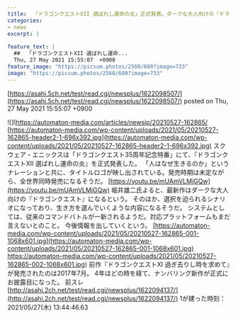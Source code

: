 ```yaml
---
title:  「ドラゴンクエストXII 選ばれし運命の炎」正式発表。ダークな大人向けの『ドラクエ』に★3  
categories:
- news
excerpt: |
  
feature_text: |
  ##  「ドラゴンクエストXII 選ばれし運命...
  Thu, 27 May 2021 15:55:07  +0900
feature_image: "https://picsum.photos/2560/600?image=733"
image: "https://picsum.photos/2560/600?image=733"
---
```


[https://asahi.5ch.net/test/read.cgi/newsplus/1622098507/](https://asahi.5ch.net/test/read.cgi/newsplus/1622098507/)
posted on Thu, 27 May 2021 15:55:07  +0900

<!--more-->

![](https://automaton-media.com/articles/newsjp/20210527-162865/ [https://automaton-media.com/wp-content/uploads/2021/05/20210527-162865-header2-1-696x392.jpg](https://automaton-media.com/wp-content/uploads/2021/05/20210527-162865-header2-1-696x392.jpg) スクウェア・エニックスは「ドラゴンクエスト35周年記念特番」にて、『ドラゴンクエストXII 選ばれし運命の炎』を正式発表した。 「人はなぜ生きるのか」というナレーションと共に、タイトルロゴが映し出されている。発売時期は未定ながら、全世界同時発売になるそうだ。 [https://youtu.be/mUAmVLMjGQw](https://youtu.be/mUAmVLMjGQw) 堀井雄二氏よると、最新作はダークな大人向けの『ドラゴンクエスト』になるという。 そのほか、選択を迫られるシナリオになっており、生き方を選んでいくような内容になるそうだ。 システムとしては、従来のコマンドバトルが一新されるようだ。対応プラットフォームもまだ言えないとのこと。 今後情報を出していくという。 [https://automaton-media.com/wp-content/uploads/2021/05/20210527-162865-001-1068x601.jpg](https://automaton-media.com/wp-content/uploads/2021/05/20210527-162865-001-1068x601.jpg) https://automaton-media.com/wp-content/uploads/2021/05/20210527-162865-002-1068x601.jpg) 前作『ドラゴンクエストXI 過ぎ去りし時を求めて』が発売されたのは2017年7月。 4年ほどの時を経て、ナンバリング新作が正式にお披露目になった。 前スレ [http://asahi.2ch.net/test/read.cgi/newsplus/1622094137/](http://asahi.2ch.net/test/read.cgi/newsplus/1622094137/) 1が建った時刻：2021/05/27(木) 13:44:46.63
